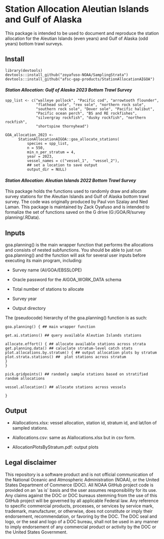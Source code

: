 # **Station Allocation Aleutian Islands and Gulf of Alaska**

This package is intended to be used to document and reproduce the station
allocation for the Aleutian Islands (even years) and Gulf of Alaska (odd years)
bottom trawl surveys. 

## Install
```
library(devtools)
devtools::install_github("zoyafuso-NOAA/SamplingStrata")
devtools::install_github("afsc-gap-products/StationAllocationAIGOA")
```

#### *Station Allocation: Gulf of Alaska 2023 Bottom Trawl Survey*
```
spp_list <- c("walleye pollock", "Pacific cod", "arrowtooth flounder", 
              "flathead sole", "rex sole", "northern rock sole", 
              "southern rock sole", "Dover sole", "Pacific halibut", 
              "Pacific ocean perch", "BS and RE rockfishes", 
              "silvergray rockfish", "dusky rockfish", "northern rockfish",
              "shortspine thornyhead")

GOA_allocation_2023 <- 
      StationAllocationAIGOA::goa_allocate_stations(
          species = spp_list, 
          n = 550, 
          min_n_per_stratum = 4, 
          year = 2023, 
          vessel_names = c("vessel_1",  "vessel_2"), 
          ## set a location to save output
          output_dir = NULL)
```


#### *Station Allocation: Aleutian Islands 2022 Bottom Trawl Survey* 
This package holds the functions used to randomly draw and allocate survey 
stations for the Aleutian Islands and Gulf of Alaska bottom trawl survey. The 
code was originally produced by Paul von Szalay and Ned Laman. This package is
maintained by Zack Oyafuso and is intended to formalize the set of functions 
saved on the G drive (G:/GOA/R/survey planning/.RData).


## Inputs 

goa.planning() is the main wrapper function that performs the allocations and consists of nested subfunctions. You should be able to just run goa.planning() and the function will ask for several user inputs before executing its main program, including:

* Survey name (AI/GOA/EBSSLOPE)

* Oracle password for the AIGOA_WORK_DATA schema

* Total number of stations to allocate

* Survey year

* Output directory

The (pseudocode) hierarchy of the goa.planning() function is as such:

```
goa.planning() { ## main wrapper function

get.ai.stations() ## query available Aleutian Islands stations

allocate.effort() { ## allocate available stations across strata
get.planning.data() ## caluclate stratum-level catch stats
plot.allocations.by.stratum() { ## output allocation plots by stratum 
plot.strata.stations() ##  plot stations across stratum
}
}

pick.gridpoints() ## randomly sample stations based on stratified random allocations

vessel.allocation() ## allocate stations across vessels

}

```


## Output

* AIallocations.xlsx: vessel allocation, station id, stratum id, and lat/lon of sampled stations.

* AIallocations.csv: same as AIallocations.xlsx but in csv form.

* AllocationPlotsByStratum.pdf: output plots 

## Legal disclaimer
This repository is a software product and is not official communication of the National Oceanic and Atmospheric Administration (NOAA), or the United States Department of Commerce (DOC). All NOAA GitHub project code is provided on an 'as is' basis and the user assumes responsibility for its use. Any claims against the DOC or DOC bureaus stemming from the use of this GitHub project will be governed by all applicable Federal law. Any reference to specific commercial products, processes, or services by service mark, trademark, manufacturer, or otherwise, does not constitute or imply their endorsement, recommendation, or favoring by the DOC. The DOC seal and logo, or the seal and logo of a DOC bureau, shall not be used in any manner to imply endorsement of any commercial product or activity by the DOC or the United States Government.
